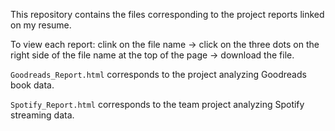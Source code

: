 This repository contains the files corresponding to the project reports linked on my resume.

To view each report: clink on the file name -> click on the three dots on the right side of the file name at the top of the page -> download the file.

`Goodreads_Report.html` corresponds to the project analyzing Goodreads book data.

`Spotify_Report.html` corresponds to the team project analyzing Spotify streaming data.

